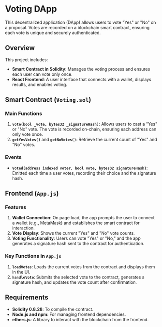 # Voting DApp

This decentralized application (DApp) allows users to vote "Yes" or "No" on a proposal. Votes are recorded on a blockchain smart contract, ensuring each vote is unique and securely authenticated.

## Overview

This project includes:
- **Smart Contract in Solidity**: Manages the voting process and ensures each user can vote only once.
- **React Frontend**: A user interface that connects with a wallet, displays results, and enables voting.

## Smart Contract (`Voting.sol`)

### Main Functions

1. **`vote(bool _vote, bytes32 _signatureHash)`**: Allows users to cast a "Yes" or "No" vote. The vote is recorded on-chain, ensuring each address can only vote once.
2. **`getYesVotes()`** and **`getNoVotes()`**: Retrieve the current count of "Yes" and "No" votes.

### Events

- **`Voted(address indexed voter, bool vote, bytes32 signatureHash)`**: Emitted each time a user votes, recording their choice and the signature hash.

## Frontend (`App.js`)

### Features

1. **Wallet Connection**: On page load, the app prompts the user to connect a wallet (e.g., MetaMask) and establishes the smart contract for interaction.
2. **Vote Display**: Shows the current "Yes" and "No" vote counts.
3. **Voting Functionality**: Users can vote "Yes" or "No," and the app generates a signature hash sent to the contract for authentication.

### Key Functions in `App.js`

1. **`loadVotes`**: Loads the current votes from the contract and displays them in the UI.
2. **`handleVote`**: Submits the selected vote to the contract, generates a signature hash, and updates the vote count after confirmation.

## Requirements

- **Solidity 0.8.28**: To compile the contract.
- **Node.js and npm**: For managing frontend dependencies.
- **ethers.js**: A library to interact with the blockchain from the frontend.
